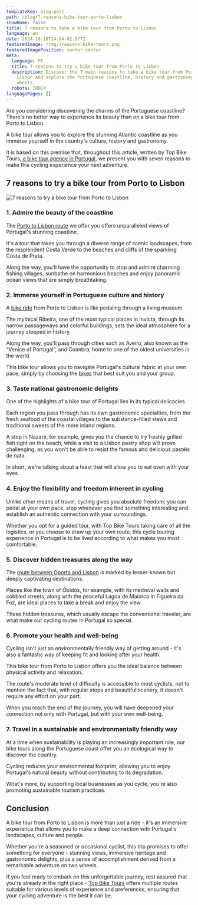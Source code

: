 ```yaml
---
templateKey: blog-post
path: /blog/7-reasons-bike-tour-porto-lisbon
showHome: false
title: 7 reasons to take a bike tour from Porto to Lisbon
language: en
date: 2024-10-18T14:04:02.577Z
featuredImage: /img/7reasons-bike-tours.png
featuredImagePosition: center center
meta:
  language: PT
  title: 7 reasons to try a bike tour from Porto to Lisbon
  description: Discover the 7 main reasons to take a bike tour from Porto to
    Lisbon and explore the Portuguese coastline, history and gastronomy on two
    wheels.
  robots: INDEX
languagePages: []
---
```

Are you considering discovering the charms of the Portuguese coastline? There's no better way to experience its beauty than on a bike tour from Porto to Lisbon.

A bike tour allows you to explore the stunning Atlantic coastline as you immerse yourself in the country's culture, history and gastronomy.

It is based on this premise that, throughout this article, written by Top Bike Tours,[ a bike tour agency in Portugal](https://topbiketoursportugal.com/), we present you with seven reasons to make this cycling experience your next adventure.

## 7 reasons to try a bike tour from Porto to Lisbon

![7 reasons to try a bike tour from Porto to Lisbon](/img/7reasons-bike-tours.png "7 reasons to try a bike tour from Porto to Lisbon")

### 1. Admire the beauty of the coastline

The [Porto to Lisbon route](https://topbiketoursportugal.com/porto-lisboa-bike-tour/) we offer you offers unparalleled views of Portugal's stunning coastline.

It's a tour that takes you through a diverse range of scenic landscapes, from the resplendent Costa Verde to the beaches and cliffs of the sparkling Costa de Prata.

Along the way, you'll have the opportunity to stop and admire charming fishing villages, sunbathe on harmonious beaches and enjoy panoramic ocean views that are simply breathtaking.

### 2. Immerse yourself in Portuguese culture and history

A [bike ride](https://topbiketoursportugal.com/) from Porto to Lisbon is like pedaling through a living museum.

The mythical Ribeira, one of the most typical places in Invicta, through its narrow passageways and colorful buildings, sets the ideal atmosphere for a journey steeped in history.

Along the way, you'll pass through cities such as Aveiro, also known as the “Venice of Portugal”, and Coimbra, home to one of the oldest universities in the world.

This bike tour allows you to navigate Portugal's cultural fabric at your own pace, simply by choosing the [bikes](https://topbiketoursportugal.com/) that best suit you and your group.

### 3. Taste national gastronomic delights

One of the highlights of a bike tour of Portugal lies in its typical delicacies.

Each region you pass through has its own gastronomic specialties, from the fresh seafood of the coastal villages to the substance-filled stews and traditional sweets of the more inland regions.

A stop in Nazaré, for example, gives you the chance to try freshly grilled fish right on the beach, while a visit to a Lisbon pastry shop will prove challenging, as you won't be able to resist the famous and delicious pastéis de nata.

In short, we're talking about a feast that will allow you to eat even with your eyes.

### 4. Enjoy the flexibility and freedom inherent in cycling

Unlike other means of travel, cycling gives you absolute freedom; you can pedal at your own pace, stop whenever you find something interesting and establish an authentic connection with your surroundings.

Whether you opt for a guided tour, with Top Bike Tours taking care of all the logistics, or you choose to draw up your own route, this cycle touring experience in Portugal is to be lived according to what makes you most comfortable.

### 5. Discover hidden treasures along the way

The [route between Oporto and Lisbon](https://topbiketoursportugal.com/porto-to-lisbon-cycling-tour--en/) is marked by lesser-known but deeply captivating destinations.

Places like the town of Óbidos, for example, with its medieval walls and cobbled streets, along with the peaceful Lagoa de Maiorca in Figueira da Foz, are ideal places to take a break and enjoy the view.

These hidden treasures, which usually escape the conventional traveler, are what make our cycling routes in Portugal so special.

### 6. Promote your health and well-being

Cycling isn't just an environmentally friendly way of getting around - it's also a fantastic way of keeping fit and looking after your health.

This bike tour from Porto to Lisbon offers you the ideal balance between physical activity and relaxation.

The route's moderate level of difficulty is accessible to most cyclists, not to mention the fact that, with regular stops and beautiful scenery, it doesn't require any effort on your part.

When you reach the end of the journey, you will have deepened your connection not only with Portugal, but with your own well-being.

### 7. Travel in a sustainable and environmentally friendly way

At a time when sustainability is playing an increasingly important role, our bike tours along the Portuguese coast offer you an ecological way to discover the country.

Cycling reduces your environmental footprint, allowing you to enjoy Portugal's natural beauty without contributing to its degradation.

What's more, by supporting local businesses as you cycle, you're also promoting sustainable tourism practices.

## Conclusion

A bike tour from Porto to Lisbon is more than just a ride - it's an immersive experience that allows you to make a deep connection with Portugal's landscapes, culture and people.

Whether you're a seasoned or occasional cyclist, this trip promises to offer something for everyone - stunning views, immersive heritage and gastronomic delights, plus a sense of accomplishment derived from a remarkable adventure on two wheels.

If you feel ready to embark on this unforgettable journey, rest assured that you're already in the right place - [Top Bike Tours](https://topbiketoursportugal.com/) offers multiple routes suitable for various levels of experience and preferences, ensuring that your cycling adventure is the best it can be.